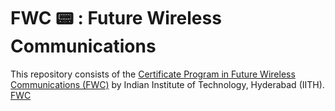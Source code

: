 <h1>FWC 📟 : Future Wireless Communications</h1>
This repository consists of the <a href="https://github.com/gadepall/fwc-1">Certificate Program in Future Wireless Communications (FWC)</a> by Indian Institute of Technology, Hyderabad (IITH).
<a href="https://github.com/hemant467/FWC">FWC</a>
